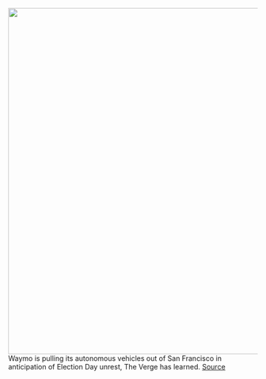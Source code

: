 <img src='https://cdn.vox-cdn.com/thumbor/vNzAUvUTBu_R-9Ou0qiqHHN9H-U=/0x0:3620x2343/1200x800/filters:focal(1521x883:2099x1461)/cdn.vox-cdn.com/uploads/chorus_image/image/67731216/1142125645.jpg.0.jpg' width='700px' /><br/>
Waymo is pulling its autonomous vehicles out of San Francisco in anticipation of Election Day unrest, The Verge has learned.
<a href='https://www.theverge.com/2020/11/3/21547323/waymo-self-driving-cars-suspend-testing-san-francisco-election'> Source <a/>